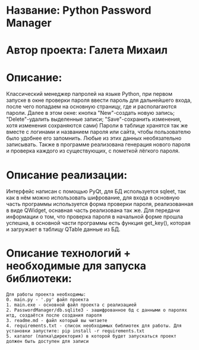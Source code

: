 # Название: Python Password Manager

# Автор проекта: Галета Михаил

# Описание: 
Классический менеджер папролей на языке Python, при первом запуске в окне 
проверки пароля ввести пароль для дальнейшего входа, 
после чего попадаем на основную страницу, где и располагаются пароли. Далее в этом окне: кнопка "New"-создать новую запись;
												"Delete"-удалить выделенные записи;
												"Save"-сохранить изменения, хотя изменения
												сохраняются сами)
Пароли в таблице хранятся так же вместе с логинами и названием пароля или сайта, чтобы пользователю было удобнее его запомнить. Любые из
этих данных необязательно записывать. Также в программе реализована генерация нового пароля и проверка каждого из существующих, с пометкой 
лёгкого пароля.


# Описание реализации:
Интерфейс написан с помощью PyQt, для БД используется sqleet, так как в нём можно использовать шифрование, для входа в основную часть
программы используется форма проверки пароля, реализованная в виде QWidget, оснавная часть реализована так же. Для передачи информации
о том, что проверка пароля в начальной форме прошла успешна, в основной части программы есть функция get_key(), которая и загружает в 
таблицу QTable данные из БД. 

# Описание технологий + необходимые для запуска библиотеки:
	Для работы проекта необходимы:
	0. main.py - '.py' файл проекта
	1. main.exe - основной файл проекта с реализацией
	2. PasswordManager/db.sqlite3 - зашифрованное бд с данными о паролях итд, создаётся после создания пароля
	3. readme.md - файл который вы читаете
	4. requirements.txt - список необходимых библиотек для работы. Для установки запустите: pip install -r requirements.txt
	5. каталог (папка\директория) в которой будет запускаться проект должен быть доступен для записи
